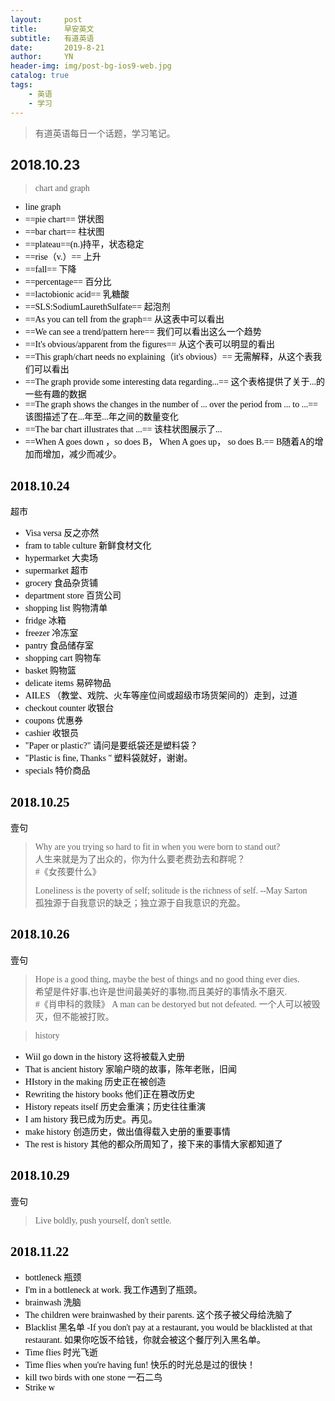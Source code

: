 ```yaml
---
layout:     post
title:      早安英文
subtitle:   有道英语
date:       2019-8-21
author:     YN
header-img: img/post-bg-ios9-web.jpg
catalog: true
tags:
    - 英语
    - 学习
---  
```


>有道英语每日一个话题，学习笔记。

## 2018.10.23

<font face = "楷体" color= "black">  

> chart and graph   

- line graph  
- ==pie chart== 饼状图  
- ==bar chart== 柱状图  
- ==plateau==(n.)持平，状态稳定  
- ==rise（v.）== 上升  
- ==fall== 下降  
- ==percentage== 百分比  
- ==lactobionic acid== 乳糖酸  
- ==SLS:SodiumLaurethSulfate== 起泡剂  
- ==As you can tell from the graph== 从这表中可以看出  
- ==We can see a trend/pattern here== 我们可以看出这么一个趋势  
- ==It's obvious/apparent from the figures== 从这个表可以明显的看出  
- ==This graph/chart needs no explaining（it's obvious）== 无需解释，从这个表我们可以看出  
- ==The graph provide some interesting data regarding...== 这个表格提供了关于...的一些有趣的数据
- ==The graph shows the changes in the number of ... over the period from ... to ...== 该图描述了在...年至...年之间的数量变化  
- ==The bar chart illustrates that ...==  该柱状图展示了...  
- ==When A goes down ，so does B， When A goes up， so does B.== B随着A的增加而增加，减少而减少。
## 2018.10.24
超市
- Visa versa 反之亦然
- fram to table culture 新鲜食材文化
- hypermarket 大卖场
- supermarket 超市
- grocery 食品杂货铺
- department store 百货公司
- shopping list 购物清单
- fridge 冰箱
- freezer 冷冻室
- pantry 食品储存室
- shopping cart 购物车
- basket 购物篮
- delicate items 易碎物品
- AILES （教堂、戏院、火车等座位间或超级市场货架间的）走到，过道
- checkout counter 收银台
- coupons 优惠券
- cashier 收银员
- "Paper or plastic?" 请问是要纸袋还是塑料袋？
- "Plastic is fine, Thanks " 塑料袋就好，谢谢。
- specials 特价商品

## 2018.10.25

壹句
> Why are you trying so hard to fit in when you were born to stand out?  
人生来就是为了出众的，你为什么要老费劲去和群呢？  
#《女孩要什么》   
>
> Loneliness is the poverty of self; solitude is the richness of self. --May Sarton  
孤独源于自我意识的缺乏；独立源于自我意识的充盈。
>

## 2018.10.26

壹句
> Hope is a good thing, maybe the best of things and no good thing ever dies.  
希望是件好事,也许是世间最美好的事物,而且美好的事情永不磨灭.   
#《肖申科的救赎》
>A man can be destoryed but not defeated.
一个人可以被毁灭，但不能被打败。

> history  

- Wiil go down in the history  这将被载入史册
- That is ancient history  家喻户晓的故事，陈年老账，旧闻
- HIstory in the making  历史正在被创造
- Rewriting the history books  他们正在篡改历史 
- History repeats itself 历史会重演；历史往往重演
- I am history 我已成为历史。再见。
- make history 创造历史，做出值得载入史册的重要事情
- The rest is history   其他的都众所周知了，接下来的事情大家都知道了
## 2018.10.29
壹句  

> Live boldly, push yourself, don't settle.

## 2018.11.22
- bottleneck 瓶颈
- I'm in a bottleneck at work. 我工作遇到了瓶颈。
- brainwash 洗脑
- The children were brainwashed by their parents. 这个孩子被父母给洗脑了
- Blacklist 黑名单
-If you don't pay at a restaurant, you would be blacklisted at that restaurant. 如果你吃饭不给钱，你就会被这个餐厅列入黑名单。
- Time flies 时光飞逝
- Time flies when you're having fun! 快乐的时光总是过的很快！
- kill two birds with one stone 一石二鸟
- Strike w
